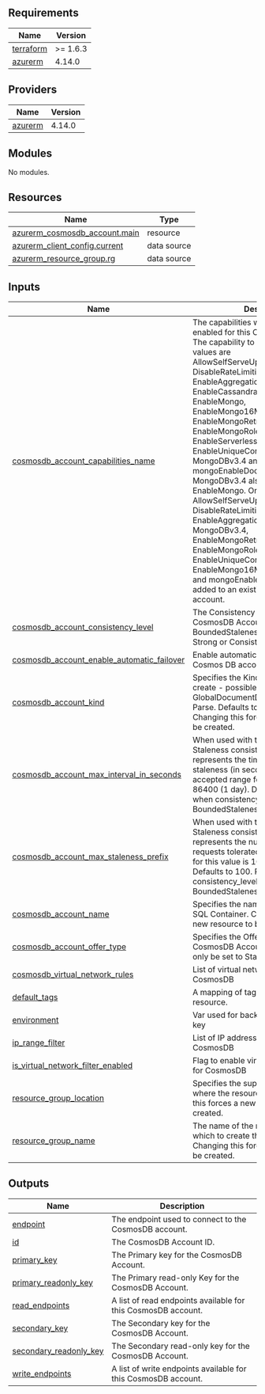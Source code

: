 ## Requirements

| Name | Version |
|------|---------|
| <a name="requirement_terraform"></a> [terraform](#requirement\_terraform) | >= 1.6.3 |
| <a name="requirement_azurerm"></a> [azurerm](#requirement\_azurerm) | 4.14.0 |

## Providers

| Name | Version |
|------|---------|
| <a name="provider_azurerm"></a> [azurerm](#provider\_azurerm) | 4.14.0 |

## Modules

No modules.

## Resources

| Name | Type |
|------|------|
| [azurerm_cosmosdb_account.main](https://registry.terraform.io/providers/hashicorp/azurerm/4.14.0/docs/resources/cosmosdb_account) | resource |
| [azurerm_client_config.current](https://registry.terraform.io/providers/hashicorp/azurerm/4.14.0/docs/data-sources/client_config) | data source |
| [azurerm_resource_group.rg](https://registry.terraform.io/providers/hashicorp/azurerm/4.14.0/docs/data-sources/resource_group) | data source |

## Inputs

| Name | Description | Type | Default | Required |
|------|-------------|------|---------|:--------:|
| <a name="input_cosmosdb_account_capabilities_name"></a> [cosmosdb\_account\_capabilities\_name](#input\_cosmosdb\_account\_capabilities\_name) | The capabilities which should be enabled for this Cosmos DB account. The capability to enable - Possible values are AllowSelfServeUpgradeToMongo36, DisableRateLimitingResponses, EnableAggregationPipeline, EnableCassandra, EnableGremlin, EnableMongo, EnableMongo16MBDocumentSupport, EnableMongoRetryableWrites, EnableMongoRoleBasedAccessControl, EnableServerless, EnableTable, EnableUniqueCompoundNestedDocs, MongoDBv3.4 and mongoEnableDocLevelTTL. Setting MongoDBv3.4 also requires setting EnableMongo. Only AllowSelfServeUpgradeToMongo36, DisableRateLimitingResponses, EnableAggregationPipeline, MongoDBv3.4, EnableMongoRetryableWrites, EnableMongoRoleBasedAccessControl, EnableUniqueCompoundNestedDocs, EnableMongo16MBDocumentSupport and mongoEnableDocLevelTTL can be added to an existing Cosmos DB account. | `string` | `"EnableServerless"` | no |
| <a name="input_cosmosdb_account_consistency_level"></a> [cosmosdb\_account\_consistency\_level](#input\_cosmosdb\_account\_consistency\_level) | The Consistency Level to use for this CosmosDB Account - can be either BoundedStaleness, Eventual, Session, Strong or ConsistentPrefix. | `string` | `"BoundedStaleness"` | no |
| <a name="input_cosmosdb_account_enable_automatic_failover"></a> [cosmosdb\_account\_enable\_automatic\_failover](#input\_cosmosdb\_account\_enable\_automatic\_failover) | Enable automatic failover for this Cosmos DB account. | `bool` | `true` | no |
| <a name="input_cosmosdb_account_kind"></a> [cosmosdb\_account\_kind](#input\_cosmosdb\_account\_kind) | Specifies the Kind of CosmosDB to create - possible values are GlobalDocumentDB, MongoDB and Parse. Defaults to GlobalDocumentDB. Changing this forces a new resource to be created. | `string` | `"GlobalDocumentDB"` | no |
| <a name="input_cosmosdb_account_max_interval_in_seconds"></a> [cosmosdb\_account\_max\_interval\_in\_seconds](#input\_cosmosdb\_account\_max\_interval\_in\_seconds) | When used with the Bounded Staleness consistency level, this value represents the time amount of staleness (in seconds) tolerated. The accepted range for this value is 5 - 86400 (1 day). Defaults to 5. Required when consistency\_level is set to BoundedStaleness. | `number` | `300` | no |
| <a name="input_cosmosdb_account_max_staleness_prefix"></a> [cosmosdb\_account\_max\_staleness\_prefix](#input\_cosmosdb\_account\_max\_staleness\_prefix) | When used with the Bounded Staleness consistency level, this value represents the number of stale requests tolerated. The accepted range for this value is 10 – 2147483647. Defaults to 100. Required when consistency\_level is set to BoundedStaleness. | `number` | `100000` | no |
| <a name="input_cosmosdb_account_name"></a> [cosmosdb\_account\_name](#input\_cosmosdb\_account\_name) | Specifies the name of the Cosmos DB SQL Container. Changing this forces a new resource to be created. | `string` | n/a | yes |
| <a name="input_cosmosdb_account_offer_type"></a> [cosmosdb\_account\_offer\_type](#input\_cosmosdb\_account\_offer\_type) | Specifies the Offer Type to use for this CosmosDB Account; currently, this can only be set to Standard. | `string` | `"Standard"` | no |
| <a name="input_cosmosdb_virtual_network_rules"></a> [cosmosdb\_virtual\_network\_rules](#input\_cosmosdb\_virtual\_network\_rules) | List of virtual network rule IDs for CosmosDB | `list(string)` | `null` | no |
| <a name="input_default_tags"></a> [default\_tags](#input\_default\_tags) | A mapping of tags to assign to the resource. | `map(any)` | n/a | yes |
| <a name="input_environment"></a> [environment](#input\_environment) | Var used for backend container name key | `string` | `"dev"` | no |
| <a name="input_ip_range_filter"></a> [ip\_range\_filter](#input\_ip\_range\_filter) | List of IP addresses or IP ranges for CosmosDB | `list(string)` | `[]` | no |
| <a name="input_is_virtual_network_filter_enabled"></a> [is\_virtual\_network\_filter\_enabled](#input\_is\_virtual\_network\_filter\_enabled) | Flag to enable virtual network filtering for CosmosDB | `bool` | `false` | no |
| <a name="input_resource_group_location"></a> [resource\_group\_location](#input\_resource\_group\_location) | Specifies the supported Azure location where the resource exists. Changing this forces a new resource to be created. | `string` | `"West Europe"` | no |
| <a name="input_resource_group_name"></a> [resource\_group\_name](#input\_resource\_group\_name) | The name of the resource group in which to create the Redis instance. Changing this forces a new resource to be created. | `string` | n/a | yes |

## Outputs

| Name | Description |
|------|-------------|
| <a name="output_endpoint"></a> [endpoint](#output\_endpoint) | The endpoint used to connect to the CosmosDB account. |
| <a name="output_id"></a> [id](#output\_id) | The CosmosDB Account ID. |
| <a name="output_primary_key"></a> [primary\_key](#output\_primary\_key) | The Primary key for the CosmosDB Account. |
| <a name="output_primary_readonly_key"></a> [primary\_readonly\_key](#output\_primary\_readonly\_key) | The Primary read-only Key for the CosmosDB Account. |
| <a name="output_read_endpoints"></a> [read\_endpoints](#output\_read\_endpoints) | A list of read endpoints available for this CosmosDB account. |
| <a name="output_secondary_key"></a> [secondary\_key](#output\_secondary\_key) | The Secondary key for the CosmosDB Account. |
| <a name="output_secondary_readonly_key"></a> [secondary\_readonly\_key](#output\_secondary\_readonly\_key) | The Secondary read-only key for the CosmosDB Account. |
| <a name="output_write_endpoints"></a> [write\_endpoints](#output\_write\_endpoints) | A list of write endpoints available for this CosmosDB account. |
